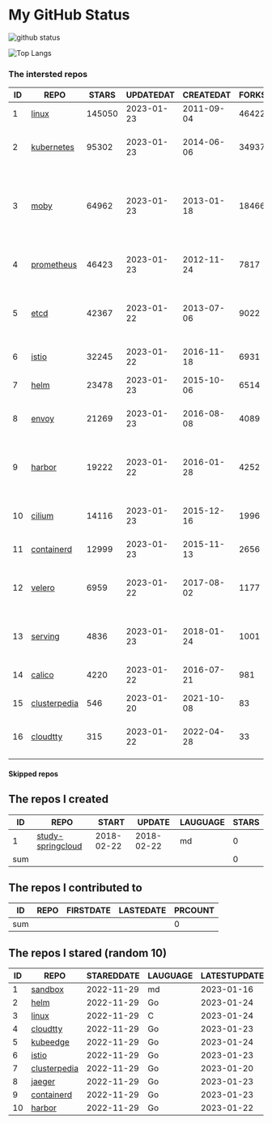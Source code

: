 # My GitHub Status

<img src="https://github-readme-stats-1.yihong0618.vercel.app/api?username=daoqingniu&show_icons=true&&&hide_title=true&count_private=true" alt="github status" />

![Top Langs](https://github-readme-stats-1.yihong0618.vercel.app/api/top-langs/?username=daoqingniu&layout=compact)

<!--START_SECTION:github_repos-->
### The intersted repos
| ID |                              REPO                               | STARS  | UPDATEDAT  | CREATEDAT  | FORKSCOUNT |                                              DESCRIPTIONS                                              |
|----|-----------------------------------------------------------------|--------|------------|------------|------------|--------------------------------------------------------------------------------------------------------|
|  1 | [linux](https://github.com/torvalds/linux)                      | 145050 | 2023-01-23 | 2011-09-04 |      46422 | Linux kernel source tree                                                                               |
|  2 | [kubernetes](https://github.com/kubernetes/kubernetes)          |  95302 | 2023-01-23 | 2014-06-06 |      34937 | Production-Grade Container Scheduling and Management                                                   |
|  3 | [moby](https://github.com/moby/moby)                            |  64962 | 2023-01-23 | 2013-01-18 |      18466 | Moby Project - a collaborative project for the container ecosystem to assemble container-based systems |
|  4 | [prometheus](https://github.com/prometheus/prometheus)          |  46423 | 2023-01-23 | 2012-11-24 |       7817 | The Prometheus monitoring system and time series database.                                             |
|  5 | [etcd](https://github.com/etcd-io/etcd)                         |  42367 | 2023-01-22 | 2013-07-06 |       9022 | Distributed reliable key-value store for the most critical data of a distributed system                |
|  6 | [istio](https://github.com/istio/istio)                         |  32245 | 2023-01-22 | 2016-11-18 |       6931 | Connect, secure, control, and observe services.                                                        |
|  7 | [helm](https://github.com/helm/helm)                            |  23478 | 2023-01-23 | 2015-10-06 |       6514 | The Kubernetes Package Manager                                                                         |
|  8 | [envoy](https://github.com/envoyproxy/envoy)                    |  21269 | 2023-01-23 | 2016-08-08 |       4089 | Cloud-native high-performance edge/middle/service proxy                                                |
|  9 | [harbor](https://github.com/goharbor/harbor)                    |  19222 | 2023-01-22 | 2016-01-28 |       4252 | An open source trusted cloud native registry project that stores, signs, and scans content.            |
| 10 | [cilium](https://github.com/cilium/cilium)                      |  14116 | 2023-01-23 | 2015-12-16 |       1996 | eBPF-based Networking, Security, and Observability                                                     |
| 11 | [containerd](https://github.com/containerd/containerd)          |  12999 | 2023-01-23 | 2015-11-13 |       2656 | An open and reliable container runtime                                                                 |
| 12 | [velero](https://github.com/vmware-tanzu/velero)                |   6959 | 2023-01-22 | 2017-08-02 |       1177 | Backup and migrate Kubernetes applications and their persistent volumes                                |
| 13 | [serving](https://github.com/knative/serving)                   |   4836 | 2023-01-23 | 2018-01-24 |       1001 | Kubernetes-based, scale-to-zero, request-driven compute                                                |
| 14 | [calico](https://github.com/projectcalico/calico)               |   4220 | 2023-01-22 | 2016-07-21 |        981 | Cloud native networking and network security                                                           |
| 15 | [clusterpedia](https://github.com/clusterpedia-io/clusterpedia) |    546 | 2023-01-20 | 2021-10-08 |         83 | The Encyclopedia of Kubernetes clusters                                                                |
| 16 | [cloudtty](https://github.com/cloudtty/cloudtty)                |    315 | 2023-01-22 | 2022-04-28 |         33 | A Friendly Kubernetes CloudShell (Web Terminal) !                                                      |



#### Skipped repos
<!--END_SECTION:github_repos-->

<!--START_SECTION:my_github-->
## The repos I created
| ID  |                                 REPO                                 |   START    |   UPDATE   | LAUGUAGE | STARS |
|-----|----------------------------------------------------------------------|------------|------------|----------|-------|
|   1 | [study-springcloud](https://github.com/daoqingniu/study-springcloud) | 2018-02-22 | 2018-02-22 | md       |     0 |
| sum |                                                                      |            |            |          |     0 |

## The repos I contributed to
| ID  | REPO | FIRSTDATE | LASTEDATE | PRCOUNT |
|-----|------|-----------|-----------|---------|
| sum |      |           |           |       0 |

## The repos I stared (random 10)
| ID |                              REPO                               | STAREDDATE | LAUGUAGE | LATESTUPDATE |
|----|-----------------------------------------------------------------|------------|----------|--------------|
|  1 | [sandbox](https://github.com/cncf/sandbox)                      | 2022-11-29 | md       | 2023-01-16   |
|  2 | [helm](https://github.com/helm/helm)                            | 2022-11-29 | Go       | 2023-01-24   |
|  3 | [linux](https://github.com/torvalds/linux)                      | 2022-11-29 | C        | 2023-01-24   |
|  4 | [cloudtty](https://github.com/cloudtty/cloudtty)                | 2022-11-29 | Go       | 2023-01-23   |
|  5 | [kubeedge](https://github.com/kubeedge/kubeedge)                | 2022-11-29 | Go       | 2023-01-24   |
|  6 | [istio](https://github.com/istio/istio)                         | 2022-11-29 | Go       | 2023-01-23   |
|  7 | [clusterpedia](https://github.com/clusterpedia-io/clusterpedia) | 2022-11-29 | Go       | 2023-01-20   |
|  8 | [jaeger](https://github.com/jaegertracing/jaeger)               | 2022-11-29 | Go       | 2023-01-23   |
|  9 | [containerd](https://github.com/containerd/containerd)          | 2022-11-29 | Go       | 2023-01-23   |
| 10 | [harbor](https://github.com/goharbor/harbor)                    | 2022-11-29 | Go       | 2023-01-22   |

<!--END_SECTION:my_github-->
